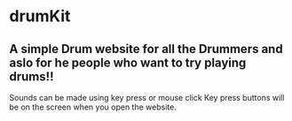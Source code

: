 # drumKit
## A simple Drum website for all the Drummers and aslo for he people who want to try playing drums!!
Sounds can be made using key press or mouse click
Key press buttons will be on the screen when you open the website.
